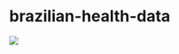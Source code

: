 # brazilian-health-data
[![](https://github.com/gsalibi/brazilian-health-data/workflows/Today's%20health%20data/badge.svg)](#)
